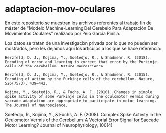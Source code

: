# adaptacion-mov-oculares

En este repositorio se muestran los archivos referentes al trabajo fin de máster de "Modelo Machine-Learning Del Cerebelo Para Adaptación De Movimientos Oculares" realizado por Peio Garcia Pinilla.

Los datos se tratan de una investigación privada por lo que no pueden ser mostrados, pero les dejamos aquí los artículos a los que se hace referencia:

    Herzfeld, D. J., Kojima, Y., Soetedjo, R., & Shadmehr, R. (2018). Encoding of error and learning to correct that error by the Purkinje cells of the cerebellum. Nature Neuroscience.
    
    Herzfeld, D. J., Kojima, Y., Soetedjo, R., & Shadmehr, R. (2015). Encoding of action by the Purkinje cells of the cerebellum. Nature, 526(7573), 439–442.
    
    Kojima, Y., Soetedjo, R., & Fuchs, A. F. (2010). Changes in simple spike activity of some Purkinje cells in the oculomotor vermis during saccade adaptation are appropriate to participate in motor learning. The Journal of Neuroscience.
   
   Soetedjo, R., Kojima, Y., & Fuchs, A. F. (2008). Complex Spike Activity in the Oculomotor Vermis of the Cerebellum: A Vectorial Error Signal for Saccade Motor Learning? Journal of Neurophysiology, 100(4)
